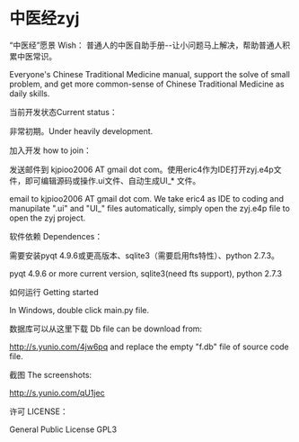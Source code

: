 中医经zyj
===

“中医经”愿景 Wish： 普通人的中医自助手册--让小问题马上解决，帮助普通人积累中医常识。 

Everyone's Chinese Traditional Medicine manual, support the solve of small problem, and get more common-sense of Chinese Traditional Medicine as daily skills.


当前开发状态Current status： 

非常初期。Under heavily development.


加入开发 how to join：

发送邮件到 kjpioo2006 AT gmail dot com。使用eric4作为IDE打开zyj.e4p文件，即可编辑源码或操作.ui文件、自动生成UI_* 文件。

email to kjpioo2006 AT gmail dot com. We take eric4 as IDE to coding and manupilate ".ui" and "UI_" files automatically, 
simply open the zyj.e4p file to open the zyj project.


软件依赖 Dependences：

需要安装pyqt 4.9.6或更高版本、sqlite3（需要启用fts特性）、python 2.7.3。

pyqt 4.9.6 or more current version, sqlite3(need fts support), python 2.7.3


如何运行 Getting started

In Windows, double click main.py file.


数据库可以从这里下载 Db file can be download from:

http://s.yunio.com/4jw6pq and replace the empty "f.db" file of source code file.


截图 The screenshots:

http://s.yunio.com/qU1jec


许可 LICENSE：

General Public License GPL3
